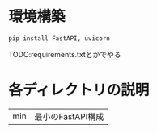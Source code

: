 #  環境構築

```
pip install FastAPI, uvicorn
```

TODO:requirements.txtとかでやる

# 各ディレクトリの説明

|||
| --- | --- |
|min|最小のFastAPI構成|
